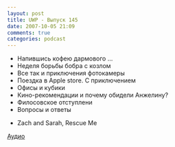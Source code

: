 ```yaml
---
layout: post
title: UWP - Выпуск 145
date: 2007-10-05 21:09
comments: true
categories: podcast
---
```


- Напившись кофею дармового ...
- Неделя борьбы бобра с козлом
- Все так и приключения фотокамеры
- Поездка в Apple store. С приключением
- Офисы и кубики
- Кино-рекомендации и почему обидели Анжелину?
- Филосовское отступлени
- Вопросы и ответы


* Zach and Sarah, Rescue Me

[Аудио](https://podcast.umputun.com/media/ump_podcast145.mp3)
<audio src="https://podcast.umputun.com/media/ump_podcast145.mp3" preload="none">